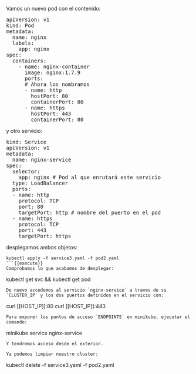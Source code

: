 Vamos un nuevo pod con el contenido:

<pre class="file">
apiVersion: v1
kind: Pod
metadata:
  name: nginx
  labels:
    app: nginx
spec:
  containers:
    - name: nginx-container
      image: nginx:1.7.9
      ports:
      # Ahora los nombramos
      - name: http
        hostPort: 80
        containerPort: 80
      - name: https
        hostPort: 443
        containerPort: 80
</pre>
y otro servicio:
<pre class="file">
kind: Service
apiVersion: v1
metadata:
  name: nginx-service
spec:
  selector:
    app: nginx # Pod al que enrutará este servicio
  type: LoadBalancer
  ports:
  - name: http
    protocol: TCP
    port: 80
    targetPort: http # nombre del puerto en el pod
  - name: https
    protocol: TCP
    port: 443
    targetPort: https
</pre>
desplegamos ambos objetos:
```
kubectl apply -f service3.yaml -f pod2.yaml
```{{execute}}
Comprobamos lo que acabamos de desplegar:
```
kubectl get svc && kubectl get pod
```{{execute}}
De nuevo accedemos al servicio `nginx-service` a traves de su `CLUSTER_IP` y los dos puertos definidos en el servicio con:
```
curl [[HOST_IP]]:80
curl [[HOST_IP]]:443
```{{execute}}
Para exponer los puntos de acceso `ENDPOINTS` en minikube, ejecutar el comando:
```
minikube service nginx-service
```{{execute}}
Y tendremos acceso desde el exterior. 

Ya podemos limpiar nuestro cluster:
```
kubectl delete -f service3.yaml -f pod2.yaml
```{{execute}}
